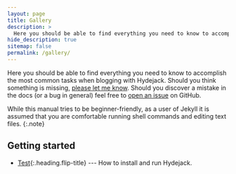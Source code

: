 ```yaml
---
layout: page
title: Gallery
description: >
  Here you should be able to find everything you need to know to accomplish the most common tasks when blogging with Hydejack.
hide_description: true
sitemap: false
permalink: /gallery/
---
```


Here you should be able to find everything you need to know to accomplish the most common tasks when blogging with Hydejack.
Should you think something is missing, [please let me know](mailto:mail@qwtel.com).
Should you discover a mistake in the docs (or a bug in general) feel free to [open an issue](https://github.com/hydecorp/hydejack/issues) on GitHub.

While this manual tries to be beginner-friendly, as a user of Jekyll it is assumed that you are comfortable running shell commands and editing text files.
{:.note}


## Getting started
* [Test]{:.heading.flip-title} --- How to install and run Hydejack.



[test]: test.md